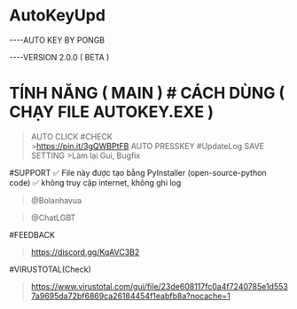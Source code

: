 # AutoKeyUpd
----AUTO KEY BY PONGB

----VERSION 2.0.0 ( BETA )

# TÍNH NĂNG ( MAIN )                           # CÁCH DÙNG ( CHẠY FILE AUTOKEY.EXE )
 
 >AUTO CLICK                                   #CHECK    
                                                >https://pin.it/3gQWBPtFB
 >AUTO PRESSKEY
                                               #UpdateLog
 >SAVE SETTING                                  >Làm lại Gui, Bugfix
  
#SUPPORT                                       ✅ File này được tạo bằng PyInstaller (open-source-python code)
                                               ✅ không truy cập internet, không ghi log
 >@Bolanhavua                                   
 
 >@ChatLGBT

#FEEDBACK
 
 >https://discord.gg/KqAVC3B2 
 
#VIRUSTOTAL(Check)
 >https://www.virustotal.com/gui/file/23de608117fc0a4f7240785e1d5537a9695da72bf6869ca26184454f1eabfb8a?nocache=1

